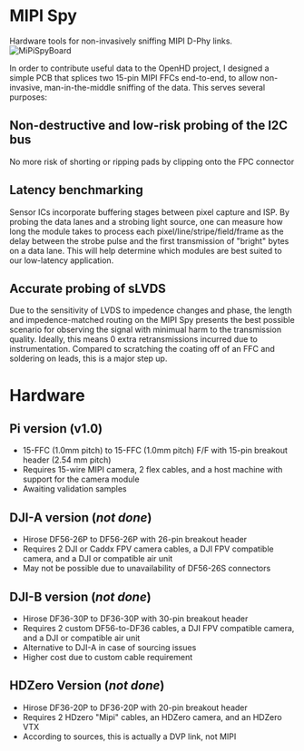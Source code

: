 # MIPI Spy
 Hardware tools for non-invasively sniffing MIPI D-Phy links. 
![MiPiSpyBoard](https://user-images.githubusercontent.com/7119414/148480887-2982e639-fccb-4534-9646-ab52dcca4bd4.png)

In order to contribute useful data to the OpenHD project, I designed a simple PCB that splices two 15-pin MIPI FFCs end-to-end, to allow non-invasive, man-in-the-middle sniffing of the data. This serves several purposes:

## Non-destructive and low-risk probing of the I2C bus
No more risk of shorting or ripping pads by clipping onto the FPC connector
## Latency benchmarking
Sensor ICs incorporate buffering stages between pixel capture and ISP. By probing the data lanes and a strobing light source, one can measure how long the module takes to process each pixel/line/stripe/field/frame as the delay between the strobe pulse and the first transmission of "bright" bytes on a data lane. This will help determine which modules are best suited to our low-latency application.
## Accurate probing of sLVDS
Due to the sensitivity of LVDS to impedence changes and phase, the length and impedence-matched routing on the MIPI Spy presents the best possible scenario for observing the signal with minimual harm to the transmission quality. Ideally, this means 0 extra retransmissions incurred due to instrumentation. Compared to scratching the coating off of an FFC and soldering on leads, this is a major step up.

# Hardware

## Pi version (v1.0)
- 15-FFC (1.0mm pitch) to 15-FFC (1.0mm pitch) F/F with 15-pin breakout header (2.54 mm pitch)
- Requires 15-wire MIPI camera, 2 flex cables, and a host machine with support for the camera module
- Awaiting validation samples

## DJI-A version (*not done*)
- Hirose DF56-26P to DF56-26P with 26-pin breakout header
- Requires 2 DJI or Caddx FPV camera cables, a DJI FPV compatible camera, and a DJI or compatible air unit
- May not be possible due to unavailability of DF56-26S connectors

## DJI-B version (*not done*)
- Hirose DF36-30P to DF36-30P with 30-pin breakout header
- Requires 2 custom DF56-to-DF36 cables, a DJI FPV compatible camera, and a DJI or compatible air unit
- Alternative to DJI-A in case of sourcing issues
- Higher cost due to custom cable requirement

## HDZero Version (*not done*)
- Hirose DF36-20P to DF36-20P with 20-pin breakout header
- Requires 2 HDzero "Mipi" cables, an HDZero camera, and an HDZero VTX
- According to sources, this is actually a DVP link, not MIPI

